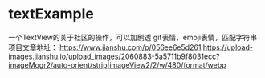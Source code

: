 # textExample
一个TextView的关于社区的操作，可以加剧透 gif表情，emoji表情，匹配字符串
项目文章地址： https://www.jianshu.com/p/056ee6e5d261
https://upload-images.jianshu.io/upload_images/2060883-5a5711b9f8031ecc?imageMogr2/auto-orient/strip|imageView2/2/w/480/format/webp
